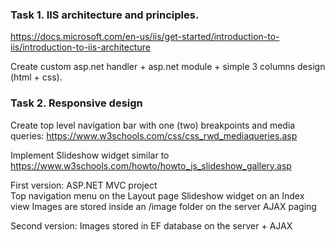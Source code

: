 ### Task 1. IIS architecture and principles.

https://docs.microsoft.com/en-us/iis/get-started/introduction-to-iis/introduction-to-iis-architecture

Create custom asp.net handler + asp.net module + simple 3 columns design (html + css).


### Task 2. Responsive design

Create top level navigation bar with one (two) breakpoints and media queries: https://www.w3schools.com/css/css_rwd_mediaqueries.asp

Implement Slideshow widget similar to https://www.w3schools.com/howto/howto_js_slideshow_gallery.asp

First version: 
    ASP.NET MVC project   
    Top navigation menu on the Layout page
    Slideshow widget on an Index view
    Images are stored inside an /image folder on the server
    AJAX paging  

Second version:
    Images stored in EF database on the server + AJAX 
